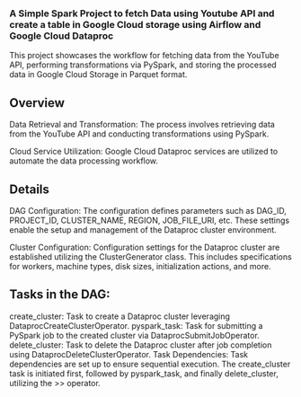 ### A Simple Spark Project to fetch Data using Youtube API and create a table in Google Cloud storage using Airflow and Google Cloud Dataproc

This project showcases the workflow for fetching data from the YouTube API, performing transformations via PySpark, and storing the processed data in Google Cloud Storage in Parquet format.

## Overview
Data Retrieval and Transformation: The process involves retrieving data from the YouTube API and conducting transformations using PySpark.

Cloud Service Utilization: Google Cloud Dataproc services are utilized to automate the data processing workflow.

## Details
DAG Configuration: The configuration defines parameters such as DAG_ID, PROJECT_ID, CLUSTER_NAME, REGION, JOB_FILE_URI, etc. These settings enable the setup and management of the Dataproc cluster environment.

Cluster Configuration: Configuration settings for the Dataproc cluster are established utilizing the ClusterGenerator class. This includes specifications for workers, machine types, disk sizes, initialization actions, and more.

## Tasks in the DAG:

create_cluster: Task to create a Dataproc cluster leveraging DataprocCreateClusterOperator.
pyspark_task: Task for submitting a PySpark job to the created cluster via DataprocSubmitJobOperator.
delete_cluster: Task to delete the Dataproc cluster after job completion using DataprocDeleteClusterOperator.
Task Dependencies: Task dependencies are set up to ensure sequential execution. The create_cluster task is initiated first, followed by pyspark_task, and finally delete_cluster, utilizing the >> operator.
